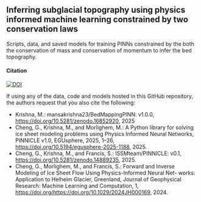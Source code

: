 ## Inferring subglacial topography using physics informed machine learning constrained by two conservation laws

Scripts, data, and saved models for training PINNs constrained by the both the conservation of mass and conservation of momentum to infer the bed topography. 

#### Citation
[![DOI](https://zenodo.org/badge/DOI/10.5281/zenodo.16852920.svg)](https://doi.org/10.5281/zenodo.16852920)

If using any of the data, code and models hosted in this GitHub repository, the authors request that you also cite the following: 
- Krishna, M.: mansakrishna23/BedMappingPINN: v1.0.0, https://doi.org/10.5281/zenodo.16852920, 2025
- Cheng, G., Krishna, M., and Morlighem, M.: A Python library for solving ice sheet modeling problems using Physics Informed Neural Networks, PINNICLE v1.0, EGUsphere, 2025, 1–26, https://doi.org/10.5194/egusphere-2025-1188, 2025.
-  Cheng, G., Krishna, M., and Francis, S.: ISSMteam/PINNICLE: v0.1, https://doi.org/10.5281/zenodo.14889235, 2025.
- Cheng, G., Morlighem, M., and Francis, S.: Forward and Inverse Modeling of Ice Sheet Flow Using Physics-Informed Neural Net-
works: Application to Helheim Glacier, Greenland, Journal of Geophysical Research: Machine Learning and Computation, 1,
https://doi.org/https://doi.org/10.1029/2024JH000169, 2024.
